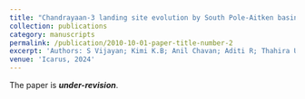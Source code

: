 ```yaml
---
title: "Chandrayaan-3 landing site evolution by South Pole-Aitken basin and other impact craters"
collection: publications
category: manuscripts
permalink: /publication/2010-10-01-paper-title-number-2
excerpt: 'Authors: S Vijayan; Kimi K.B; Anil Chavan; Aditi R; Thahira U; Rama Subramanian V; Rishitosh K sinha; Amitabh .; Santosh Vadawale; Shanmugam M; Mithun N.P.S; Arpit Patel; Amit Basu S; Iyer K.V.; Suresh K; Ajay Prashar; Rima G; Anil Bhardwaj'
venue: 'Icarus, 2024'
---
```


The paper is _**under-revision**_.

